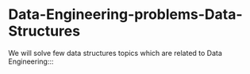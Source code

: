# Data-Engineering-problems-Data-Structures


We will solve few data structures topics which are related to Data Engineering:::
